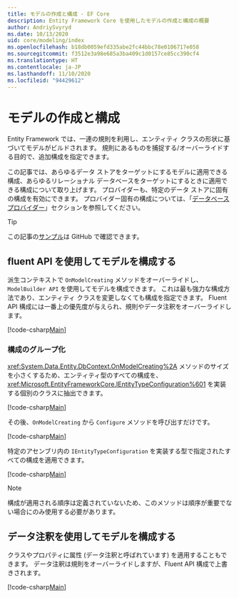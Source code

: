 ```yaml
---
title: モデルの作成と構成 - EF Core
description: Entity Framework Core を使用したモデルの作成と構成の概要
author: AndriySvyryd
ms.date: 10/13/2020
uid: core/modeling/index
ms.openlocfilehash: b18db0059efd335abe2fc44bbc78e0106717e058
ms.sourcegitcommit: f3512e3a98e685a3ba409c1d0157ce85cc390cf4
ms.translationtype: HT
ms.contentlocale: ja-JP
ms.lasthandoff: 11/10/2020
ms.locfileid: "94429612"
---
```

# <a name="creating-and-configuring-a-model"></a>モデルの作成と構成

Entity Framework では、一連の規則を利用し、エンティティ クラスの形状に基づいてモデルがビルドされます。 規則にあるものを捕捉する/オーバーライドする目的で、追加構成を指定できます。

この記事では、あらゆるデータ ストアをターゲットにするモデルに適用できる構成、あらゆるリレーショナル データベースをターゲットにするときに適用できる構成について取り上げます。 プロバイダーも、特定のデータ ストアに固有の構成を有効にできます。 プロバイダー固有の構成については、「[データベース プロバイダー](xref:core/providers/index)」セクションを参照してください。

> [!TIP]  
> この記事の[サンプル](https://github.com/dotnet/EntityFramework.Docs/tree/master/samples)は GitHub で確認できます。

## <a name="use-fluent-api-to-configure-a-model"></a>fluent API を使用してモデルを構成する

派生コンテキストで `OnModelCreating` メソッドをオーバーライドし、`ModelBuilder API` を使用してモデルを構成できます。 これは最も強力な構成方法であり、エンティティ クラスを変更しなくても構成を指定できます。 Fluent API 構成には一番上の優先度が与えられ、規則やデータ注釈をオーバーライドします。

[!code-csharp[Main](../../../samples/core/Modeling/FluentAPI/Required.cs?highlight=12-14)]

### <a name="grouping-configuration"></a>構成のグループ化

<xref:System.Data.Entity.DbContext.OnModelCreating%2A> メソッドのサイズを小さくするため、エンティティ型のすべての構成を、<xref:Microsoft.EntityFrameworkCore.IEntityTypeConfiguration%601> を実装する個別のクラスに抽出できます。

[!code-csharp[Main](../../../samples/core/Modeling/FluentAPI/EntityTypeConfiguration.cs?Name=IEntityTypeConfiguration)]

その後、`OnModelCreating` から `Configure` メソッドを呼び出すだけです。

[!code-csharp[Main](../../../samples/core/Modeling/FluentAPI/EntityTypeConfiguration.cs?Name=ApplyIEntityTypeConfiguration)]

特定のアセンブリ内の `IEntityTypeConfiguration` を実装する型で指定されたすべての構成を適用できます。

[!code-csharp[Main](../../../samples/core/Modeling/FluentAPI/EntityTypeConfiguration.cs?Name=ApplyConfigurationsFromAssembly)]

> [!NOTE]
> 構成が適用される順序は定義されていないため、このメソッドは順序が重要でない場合にのみ使用する必要があります。

## <a name="use-data-annotations-to-configure-a-model"></a>データ注釈を使用してモデルを構成する

クラスやプロパティに属性 (データ注釈と呼ばれています) を適用することもできます。 データ注釈は規則をオーバーライドしますが、Fluent API 構成で上書きされます。

[!code-csharp[Main](../../../samples/core/Modeling/DataAnnotations/Required.cs?highlight=15)]
